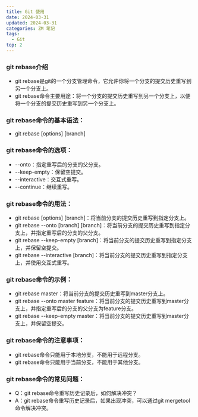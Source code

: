 ```yaml
---
title: Git 使用
date: 2024-03-31
updated: 2024-03-31
categories: ZM 笔记
tags:
  - Git
top: 2
---
```


### git rebase介绍
- git rebase是git的一个分支管理命令，它允许你将一个分支的提交历史重写到另一个分支上。
- git rebase命令主要用途：将一个分支的提交历史重写到另一个分支上，以便将一个分支的提交历史重写到另一个分支上。

### git rebase命令的基本语法：
- git rebase [options] [branch]
### git rebase命令的选项：
- --onto：指定重写后的分支的父分支。
- --keep-empty：保留空提交。
- --interactive：交互式重写。
- --continue：继续重写。
### git rebase命令的用法：
- git rebase [options] [branch]：将当前分支的提交历史重写到指定分支上。
- git rebase --onto [branch] [branch]：将当前分支的提交历史重写到指定分支上，并指定重写后的分支的父分支。
- git rebase --keep-empty [branch]：将当前分支的提交历史重写到指定分支上，并保留空提交。
- git rebase --interactive [branch]：将当前分支的提交历史重写到指定分支上，并使用交互式重写。
### git rebase命令的示例：
- git rebase master：将当前分支的提交历史重写到master分支上。
- git rebase --onto master feature：将当前分支的提交历史重写到master分支上，并指定重写后的分支的父分支为feature分支。
- git rebase --keep-empty master：将当前分支的提交历史重写到master分支上，并保留空提交。
### git rebase命令的注意事项：
- git rebase命令只能用于本地分支，不能用于远程分支。
- git rebase命令只能用于当前分支，不能用于其他分支。
### git rebase命令的常见问题：
- Q：git rebase命令重写历史记录后，如何解决冲突？
- A：git rebase命令重写历史记录后，如果出现冲突，可以通过git mergetool命令解决冲突。
